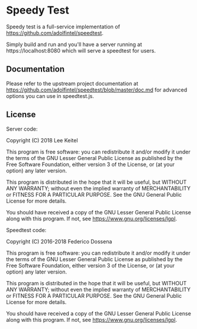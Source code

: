 # Speedy Test

Speedy test is a full-service implementation of https://github.com/adolfintel/speedtest.

Simply build and run and you'll have a server running at https://localhost:8080
which will serve a speedtest for users.

## Documentation

Please refer to the upstream project documentation at https://github.com/adolfintel/speedtest/blob/master/doc.md
for advanced options you can use in speedtest.js.

## License

Server code:

Copyright (C) 2018 Lee Keitel

This program is free software: you can redistribute it and/or modify it under the terms of the GNU Lesser General Public License as published by the Free Software Foundation, either version 3 of the License, or (at your option) any later version.

This program is distributed in the hope that it will be useful, but WITHOUT ANY WARRANTY; without even the implied warranty of MERCHANTABILITY or FITNESS FOR A PARTICULAR PURPOSE. See the GNU General Public License for more details.

You should have received a copy of the GNU Lesser General Public License along with this program. If not, see https://www.gnu.org/licenses/lgpl.

Speedtest code:

Copyright (C) 2016-2018 Federico Dossena

This program is free software: you can redistribute it and/or modify it under the terms of the GNU Lesser General Public License as published by the Free Software Foundation, either version 3 of the License, or (at your option) any later version.

This program is distributed in the hope that it will be useful, but WITHOUT ANY WARRANTY; without even the implied warranty of MERCHANTABILITY or FITNESS FOR A PARTICULAR PURPOSE. See the GNU General Public License for more details.

You should have received a copy of the GNU Lesser General Public License along with this program. If not, see https://www.gnu.org/licenses/lgpl.
